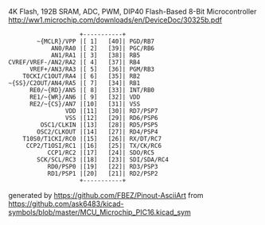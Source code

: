4K Flash, 192B SRAM, ADC, PWM, DIP40
Flash-Based 8-Bit Microcontroller
http://ww1.microchip.com/downloads/en/DeviceDoc/30325b.pdf


	                    +-----------+
	        ~{MCLR}/VPP |[ 1]   [40]| PGD/RB7
	            AN0/RA0 |[ 2]   [39]| PGC/RB6
	            AN1/RA1 |[ 3]   [38]| RB5
	CVREF/VREF-/AN2/RA2 |[ 4]   [37]| RB4
	      VREF+/AN3/RA3 |[ 5]   [36]| PGM/RB3
	    T0CKI/C1OUT/RA4 |[ 6]   [35]| RB2
	~{SS}/C2OUT/AN4/RA5 |[ 7]   [34]| RB1
	      RE0/~{RD}/AN5 |[ 8]   [33]| INT/RB0
	      RE1/~{WR}/AN6 |[ 9]   [32]| VDD
	      RE2/~{CS}/AN7 |[10]   [31]| VSS
	                VDD |[11]   [30]| RD7/PSP7
	                VSS |[12]   [29]| RD6/PSP6
	         OSC1/CLKIN |[13]   [28]| RD5/PSP5
	        OSC2/CLKOUT |[14]   [27]| RD4/PSP4
	    T10S0/T1CKI/RC0 |[15]   [26]| RX/DT/RC7
	     CCP2/T1OSI/RC1 |[16]   [25]| TX/CK/RC6
	           CCP1/RC2 |[17]   [24]| SDO/RC5
	        SCK/SCL/RC3 |[18]   [23]| SDI/SDA/RC4
	           RD0/PSP0 |[19]   [22]| RD3/PSP3
	           RD1/PSP1 |[20]   [21]| RD2/PSP2
	                    +-----------+


generated by https://github.com/FBEZ/Pinout-AsciiArt from https://github.com/ask6483/kicad-symbols/blob/master/MCU_Microchip_PIC16.kicad_sym